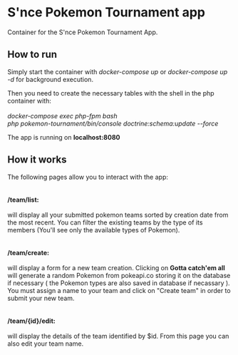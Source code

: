 # S'nce Pokemon Tournament app

Container for the S'nce Pokemon Tournament App. 

## How to run

Simply start the container with <i>docker-compose up</i> or <i>docker-compose up -d</i> for background execution.

Then you need to create the necessary tables with the shell in the php container with:<br/><br/>
<i>docker-compose exec php-fpm bash</i><br/>
<i>php pokemon-tournament/bin/console doctrine:schema:update --force</i>

The app is running on <b>localhost:8080</b>




## How it works

The following pages allow you to interact with the app:<br/><br/><br/>
<b>/team/list:</b><br/><br/>
will display all your submitted pokemon teams sorted by creation date from the most recent. You can filter the existing teams by the type of its members (You'll see only the available types of Pokemon).<br/><br/><br/>
<b>/team/create:</b><br/><br/>will display a form for a new team creation. Clicking on <b>Gotta catch'em all</b> will generate a random Pokemon from pokeapi.co storing it on the database if necessary ( the Pokemon types are also saved in database if necassary ).
You must assign a name to your team and click on "Create team" in order to submit your new team.<br/><br/><br/>
<b>/team/{id}/edit:</b><br/><br/>will display the details of the team identified by $id. From this page you can also edit your team name.<br/><br/>







